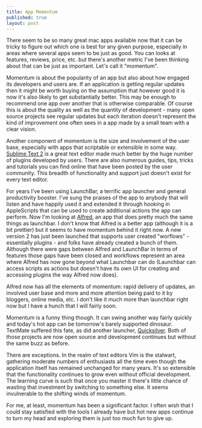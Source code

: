 ```yaml
---
title: App Momentum
published: true
layout: post
---
```


There seem to be so many great mac apps available now that it can be tricky to figure out which one is best for any given purpose, especially in areas where several apps seem to be just as good. You can looks at features, reviews, price, etc. but there's another metric I've been thinking about that can be just as important. Let's call it "momentum". 

Momentum is about the popularity of an app but also about how engaged its developers and users are. If an application is getting regular updates then it might be worth buying on the assumption that however good it is now it's also likely to get substantially better. This may be enough to recommend one app over another that is otherwise comparable. Of course this is about the quality as well as the quantity of development - many open source projects see regular updates but each iteration doesn't represent the kind of improvement one often sees in a app made by a small team with a clear vision. 

Another component of momentum is the size and involvement of the user base, especially with apps that scriptable or extensible in some way. [Sublime Text 2][4025-001] is a great text editor made much better by the huge number of plugins developed by users. There are also numerous guides, tips, tricks and tutorials you can find online that have been posted by the user community. This breadth of functionality and support just doesn't exist for every text editor. 

For years I've been using LaunchBar, a terrific app launcher and general productivity booster. I've sung the praises of the app to anybody that will listen and have happily used it and extended it through hooking in AppleScripts that can be used to create additional actions the app can perform. Now I'm looking at [Alfred][4025-002], an app that does pretty much the same things as launchbar. I don't know that Alfred is a better app (although it is a bit prettier) but it seems to have momentum behind it right now. A new version 2 has just been launched that supports user created "worflows" - essentially plugins - and folks have already created a bunch of them. Although there were gaps between Alfred and LaunchBar in terms of features those gaps have been closed and workflows represent an area where Alfred has now gone beyond what Launchbar can do (Launchbar can access scripts as actions but doesn't have its own UI for creating and accessing plugins the way Alfred now does). 

Alfred now has all the elements of momentum: rapid delivery of updates, an involved user base and more and more attention being paid to it by bloggers, online media, etc. I don't like it much more than launchbar right now but I have a hunch that I will fairly soon.  

Momentum is a funny thing though. It can swing another way fairly quickly and today's hot app can be tomorrow's barely supported dinosaur. TextMate suffered this fate, as did another launcher, [Quicksilver][4025-003]. Both of those projects are now open source and development continues but without the same buzz as before. 

There are exceptions. In the realm of text editors Vim is the stalwart, gathering moderate numbers of enthusiasts all the time even though the application itself has remained unchanged for many years. It's so extensible that the functionality continues to grow even without official development. The learning curve is such that once you master it there's little chance of wasting that investment by switching to something else. It seems invulnerable to the shifting winds of momentum.

For me, at least, momentum has been a significant factor. I often wish that I could stay satisfied with the tools I already have but hot new apps continue to turn my head and exploring them is just too much fun to give up. 

[4025-001]: http://www.sublimetext.com/2 "Sublime Text - Download"
[4025-002]: http://www.alfredapp.com/ "Alfred App - Productivity App for Mac OS X"
[4025-003]: http://qsapp.com/ "Quicksilver — Mac OS X at your Fingertips"